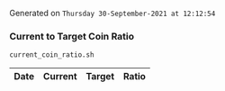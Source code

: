 Generated on `Thursday 30-September-2021 at 12:12:54`

### Current to Target Coin Ratio
`current_coin_ratio.sh`

Date|Current|Target|Ratio
---|---|---|---

